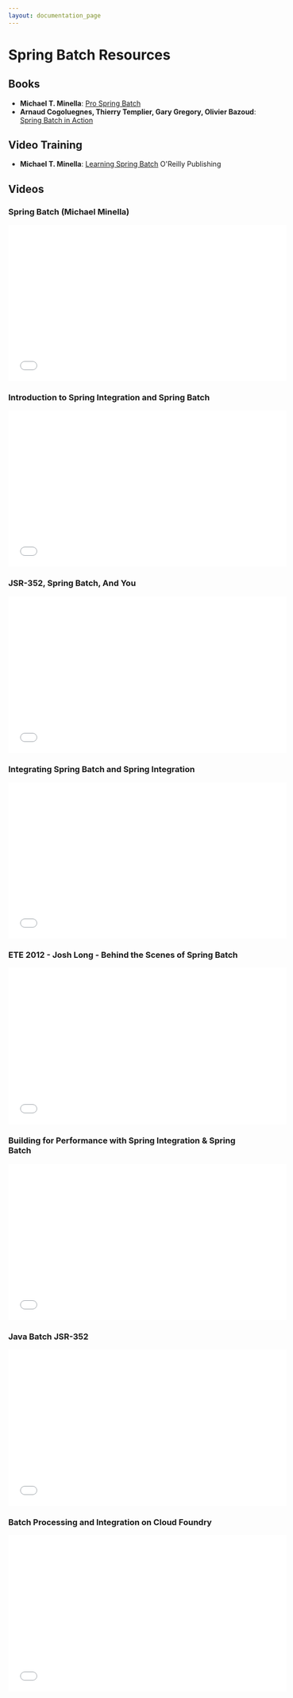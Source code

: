 ```yaml
---
layout: documentation_page
---
```

# Spring Batch Resources

<span id="books"></span>
## Books

* **Michael T. Minella**: [Pro Spring Batch](http://www.amazon.com/dp/1430234520)
* **Arnaud Cogoluegnes, Thierry Templier, Gary Gregory, Olivier Bazoud**: [Spring Batch in Action](http://www.amazon.com/dp/1935182951)

<span id="videos"></span>

## Video Training

* **Michael T. Minella**: [Learning Spring Batch](http://shop.oreilly.com/product/0636920044673.do) O'Reilly Publishing


## Videos

### Spring Batch (Michael Minella)

<iframe width="560" height="315" src="//www.youtube.com/embed/CYTj5YT7CZU" frameborder="0" allowfullscreen></iframe>

### Introduction to Spring Integration and Spring Batch

<iframe width="560" height="315" src="//www.youtube.com/embed/LLOxLQ_ztcg" frameborder="0" allowfullscreen></iframe>

### JSR-352, Spring Batch, And You

<iframe width="560" height="315" src="//www.youtube.com/embed/yKs4yPs-5yU?list=PLgGXSWYM2FpPWhlsFCsrTt_C90U3OL-vy" frameborder="0" allowfullscreen></iframe>

### Integrating Spring Batch and Spring Integration

<iframe src="//player.vimeo.com/video/73164179?title=0&amp;byline=0&amp;portrait=0" width="560" height="315" frameborder="0" webkitallowfullscreen mozallowfullscreen allowfullscreen></iframe>

### ETE 2012 - Josh Long - Behind the Scenes of Spring Batch

<iframe width="560" height="315" src="//www.youtube.com/embed/O3kY-Bt8h48" frameborder="0" allowfullscreen></iframe>

### Building for Performance with Spring Integration & Spring Batch

<iframe width="560" height="315" src="//www.youtube.com/embed/xFGo-eai7ag" frameborder="0" allowfullscreen></iframe>

### Java Batch JSR-352

<iframe width="560" height="315" src="//www.youtube.com/embed/qmLr8vI4ofs" frameborder="0" allowfullscreen></iframe>

### Batch Processing and Integration on Cloud Foundry

<iframe width="560" height="315" src="//www.youtube.com/embed/3QBrf3B6aA8" frameborder="0" allowfullscreen></iframe>


